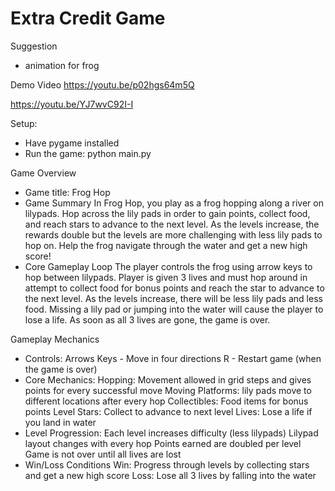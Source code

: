 # Extra Credit Game

Suggestion 
- animation for frog 

Demo Video 
https://youtu.be/p02hgs64m5Q 

https://youtu.be/YJ7wvC92I-I

Setup:
- Have pygame installed
- Run the game:
  python main.py

Game Overview 
- Game title: 
  Frog Hop
- Game Summary
  In Frog Hop, you play as a frog hopping along a river on lilypads. Hop across the lily pads in order to gain points,       collect food, and reach stars to advance to the next level. As the levels increase, the rewards double but the levels      are more challenging with less lily pads to hop on. Help the frog navigate through the water and get a new high score!
- Core Gameplay Loop
  The player controls the frog using arrow keys to hop between lilypads. Player is given 3 lives and must hop around in      attempt to collect food for bonus points and reach the star to advance to the next level. As the levels increase, there    will be less lily pads and less food. Missing a lily pad or jumping into the water will cause the player to lose a life.   As soon as all 3 lives are gone, the game is over. 

Gameplay Mechanics 
- Controls:
  Arrows Keys - Move in four directions 
  R - Restart game (when the game is over)
- Core Mechanics:
  Hopping: Movement allowed in grid steps and gives points for every       successful move
  Moving Platforms: lily pads move to different locations after every hop
  Collectibles: Food items for bonus points
  Level Stars: Collect to advance to next level
  Lives: Lose a life if you land in water 
- Level Progression: 
  Each level increases difficulty (less lilypads)
  Lilypad layout changes with every hop
  Points earned are doubled per level
  Game is not over until all lives are lost 
- Win/Loss Conditions
  Win: Progress through levels by collecting stars and get a new high      score
  Loss: Lose all 3 lives by falling into the water

  





